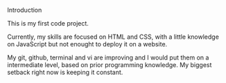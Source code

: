 Introduction

This is my first code project. 

Currently, my skills are focused on HTML and CSS, with a little knowledge on JavaScript but not enought to deploy it on a website.

My git, github, terminal and vi are improving and I would put them on a intermediate level, based on prior programming knowledge.
My biggest setback right now is keeping it constant.

